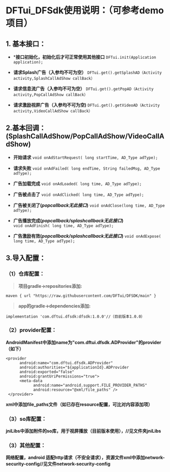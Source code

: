 # DFTui_DFSdk使用说明：（可参考demo项目）
## 1. 基本接口：
* ***接口初始化，初始化后才可正常使用其他接口**
`DFTui.init(Application application);`
	
* **请求Splash广告（入参均不可为空）**
`DFTui.get().getSplashAD（Activity activity,SplashCallAdShow callBack）`
	  
* **请求信息流广告（入参均不可为空）**
`DFTui.get().getPopAD（Activity activity,PopCallAdShow callBack）`
	
* **请求激励视屏广告（入参均不可为空)**
`DFTui.get().getVideoAD（Activity activity,VideoCallAdShow callBack）`
	 

## 2.基本回调：(SplashCallAdShow/PopCallAdShow/VideoCallAdShow)
* **开始请求**
`void onAdStartRequest( long startTime, AD_Type adType);`
	
* **请求失败**
`void onAdFailed( long endTime, String failedMsg, AD_Type adType);`

* **广告加载完成**
`void onAdLoaded( long time, AD_Type adType);`

* **广告被点击了**
`void onAdClicked( long time, AD_Type adType);`

* **广告被关闭了(*popcallback无此接口*)**
`void onAdClose(long time, AD_Type adType);`
	
* **广告播放完成(*popcallback/splashcallback无此接口*)**   
`void onAdFinish( long time, AD_Type adType);`

* **广告激励有效(*popcallback/splashcallback无此接口*)**
`void onAdExpose( long time, AD_Type adType);`
   
   
##  3.导入配置：
### （1）仓库配置：

> **项目gradle->repositories添加:**

`maven { url "https://raw.githubusercontent.com/DFTui/DFSDK/main" }`

> **app的gradle->dependencies添加:**

`implementation 'com.dftui.dfsdk:dfsdk:1.0.0'//（目前版本1.0.0）`
	
### （2）provider配置：
**AndroidManifest中添加name为"com.dftui.dfsdk.ADProvider"的provider（如下）**

    <provider
          android:name="com.dftui.dfsdk.ADProvider"
          android:authorities="${applicationId}.ADProvider
          android:exported="false"
          android:grantUriPermissions="true">
          <meta-data
                android:name="android.support.FILE_PROVIDER_PATHS"
                android:resource="@xml/file_paths" />
     </provider>
  **xml中添加file_paths文件（如已存在resource配置，可比对内容添加项）**
	
### （3）so库配置：
  **jniLibs中添加附件的so库，用于视屏播放（目前版本使用），//见文件夹jniLibs**
	
### （3）其他配置：
  **网络配置，android 适配http请求（不安全请求），资源文件xml中添加network-security-config//见文件network-security-config**

